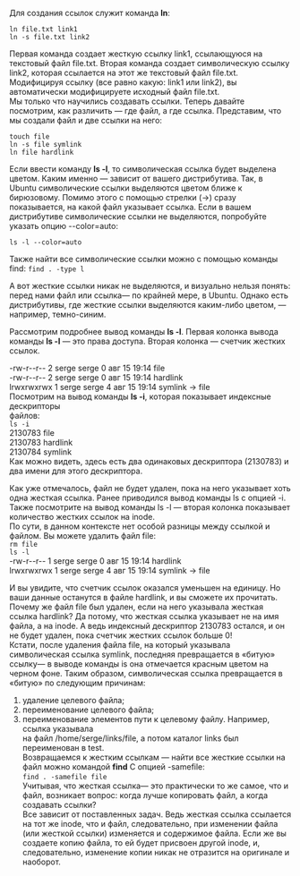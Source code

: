 Для создания ссылок служит команда **ln**:


`ln file.txt link1`  
`ln -s file.txt link2`


Первая команда создает жесткую ссылку link1, ссылающуюся на текстовый файл file.txt. Вторая команда создает символическую ссылку link2, которая ссылается на этот же текстовый файл file.txt.  
Модифицируя ссылку (все равно какую: link1 или link2), вы автоматически модифицируете исходный файл file.txt.  
Мы только что научились создавать ссылки. Теперь давайте посмотрим, как различить — где файл, а где ссылка. Представим, что мы создали файл и две ссылки на него:


`touch file`  
`ln -s file symlink`  
`ln file hardlink`


Если ввести команду **ls -l**, то символическая ссылка будет выделена цветом. Каким именно — зависит от вашего дистрибутива. Так, в Ubuntu символические ссылки выделяются цветом ближе к бирюзовому. Помимо этого с помощью стрелки (->) сразу показывается, на какой файл указывает ссылка. Если в вашем дистрибутиве символические ссылки не выделяются, попробуйте указать опцию --color=auto:


`ls -l --color=auto`


Также найти все символические ссылки можно с помощью команды find: `find . -type l`


А вот жесткие ссылки никак не выделяются, и визуально нельзя понять: перед нами файл или ссылка— по крайней мере, в Ubuntu. Однако есть дистрибутивы, где жесткие ссылки выделяются каким-либо цветом, — например, темно-синим. 


Рассмотрим подробнее вывод команды **ls -l**. Первая колонка вывода команды **ls -l** — это права доступа. Вторая колонка — счетчик жестких ссылок.


-rw-r--r-- 2 serge serge 0 авг 15 19:14 file   
-rw-r--r-- 2 serge serge 0 авг 15 19:14 hardlink   
lrwxrwxrwx 1 serge serge 4 авг 15 19:14 symlink -> file  
Посмотрим на вывод команды **ls -i**, которая показывает индексные дескрипторы  
файлов:  
`ls -i`  
2130783 file  
2130783 hardlink  
2130784 symlink  
Как можно видеть, здесь есть два одинаковых дескриптора (2130783) и два имени для этого дескриптора.


Как уже отмечалось, файл не будет удален, пока на него указывает хоть одна жесткая ссылка. Ранее приводился вывод команды ls с опцией -i. Также посмотрите на вывод команды ls -l — вторая колонка показывает количество жестких ссылок на inode.  
По сути, в данном контексте нет особой разницы между ссылкой и файлом. Вы можете удалить файл file:  
`rm file`  
`ls -l`  
-rw-r--r-- 1 serge serge 0 авг 15 19:14 hardlink   
lrwxrwxrwx 1 serge serge 4 авг 15 19:14 symlink -> file


И вы увидите, что счетчик ссылок оказался уменьшен на единицу. Но ваши данные останутся в файле hardlink, и вы сможете их прочитать. Почему же файл file был удален, если на него указывала жесткая ссылка hardlink? Да потому, что жесткая ссылка указывает не на имя файла, а на inode. А ведь индексный дескриптор 2130783 остался, и он не будет удален, пока счетчик жестких ссылок больше 0!  
Кстати, после удаления файла file, на который указывала символическая ссылка symlink, последняя превращается в «битую» ссылку— в выводе команды is она отмечается красным цветом на черном фоне. Таким образом, символическая ссылка превращается в «битую» по следующим причинам:  
1) удаление целевого файла;  
2) переименование целевого файла;  
3) переименование элементов пути к целевому файлу. Например, ссылка указывала  
на файл /home/serge/links/file, а потом каталог links был переименован в test.  
Возвращаемся к жестким ссылкам — найти все жесткие ссылки на файл можно командой **find** С опцией -samefile:  
`find . -samefile file`  
Учитывая, что жесткая ссылка— это практически то же самое, что и файл, возникает вопрос: когда лучше копировать файл, а когда создавать ссылки?  
Все зависит от поставленных задач. Ведь жесткая ссылка ссылается на тот же inode, что и файл, следовательно, при изменении файла (или жесткой ссылки) изменяется и содержимое файла. Если же вы создаете копию файла, то ей будет присвоен другой inode, и, следовательно, изменение копии никак не отразится на оригинале и наоборот.

